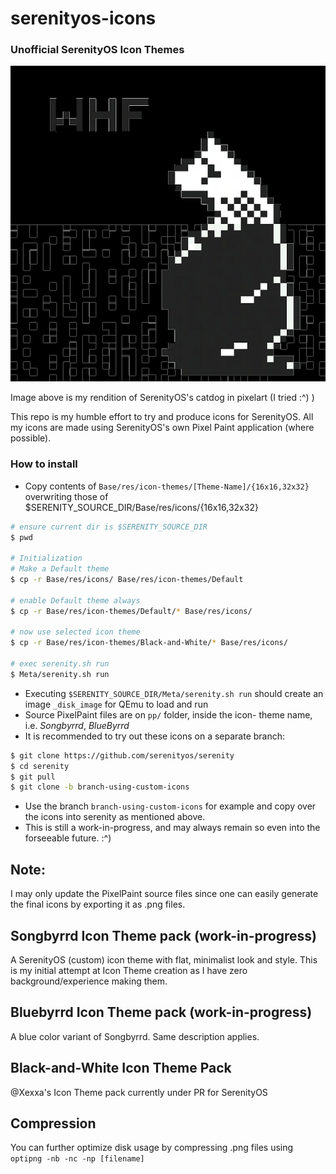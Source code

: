 # serenityos-icons
### Unofficial SerenityOS Icon Themes 

![WHF Catdog](images/WHF-Catdog-64x64.png)

Image above is my rendition of SerenityOS's catdog in 
pixelart (I tried :^) )

This repo is my humble effort to try and produce icons for SerenityOS. 
All my icons are made using SerenityOS's own Pixel Paint 
application (where possible).

### How to install
* Copy contents of `Base/res/icon-themes/[Theme-Name]/{16x16,32x32}` 
overwriting those of $SERENITY_SOURCE_DIR/Base/res/icons/{16x16,32x32}

```sh
# ensure current dir is $SERENITY_SOURCE_DIR
$ pwd

# Initialization
# Make a Default theme
$ cp -r Base/res/icons/ Base/res/icon-themes/Default

# enable Default theme always
$ cp -r Base/res/icon-themes/Default/* Base/res/icons/

# now use selected icon theme
$ cp -r Base/res/icon-themes/Black-and-White/* Base/res/icons/

# exec serenity.sh run
$ Meta/serenity.sh run

```
* Executing `$SERENITY_SOURCE_DIR/Meta/serenity.sh run` should create 
an image `_disk_image` for QEmu to load and run
* Source PixelPaint files are on `pp/` folder, inside the icon-
theme name, i.e. *Songbyrrd*, *BlueByrrd*
* It is recommended to try out these icons on a separate branch:
```sh
$ git clone https://github.com/serenityos/serenity
$ cd serenity
$ git pull
$ git clone -b branch-using-custom-icons
```
* Use the branch `branch-using-custom-icons` for example and copy
over the icons into serenity as mentioned above.
* This is still a work-in-progress, and may always remain so even
into the forseeable future. :^)

## Note:
I may only update the PixelPaint source files since one can
easily generate the final icons by exporting it as .png files.

## Songbyrrd Icon Theme pack (work-in-progress)
A SerenityOS (custom) icon theme with flat, minimalist look and
style. This is my initial attempt at Icon Theme creation as I have
zero background/experience making them.

## Bluebyrrd Icon Theme pack (work-in-progress)
A blue color variant of Songbyrrd. Same description applies.

## Black-and-White Icon Theme Pack
@Xexxa's Icon Theme pack currently under PR for SerenityOS

## Compression
You can further optimize disk usage by compressing .png files
using `optipng -nb -nc -np [filename]`
